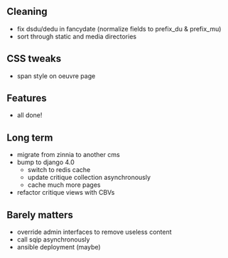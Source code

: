 ## Cleaning

- fix dsdu/dedu in fancydate (normalize fields to prefix_du & prefix_mu)
- sort through static and media directories


## CSS tweaks

- span style on oeuvre page


## Features

- all done!


## Long term

- migrate from zinnia to another cms
- bump to django 4.0
    - switch to redis cache
    - update critique collection asynchronously
    - cache much more pages
- refactor critique views with CBVs


## Barely matters

- override admin interfaces to remove useless content
- call sqip asynchronously
- ansible deployment (maybe)
